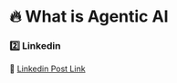 # 🔥 What is Agentic AI

### 2️⃣ Linkedin

📌 [Linkedin Post Link](https://www.linkedin.com/posts/zubair-ahmed-06aa13194_what-is-agentic-ai-activity-7333778496499937280-E4TP?utm_source=share&utm_medium=member_desktop&rcm=ACoAAC22XZIBQ0a5Md61VVi5F2CIGwUHTVIsTa0)
